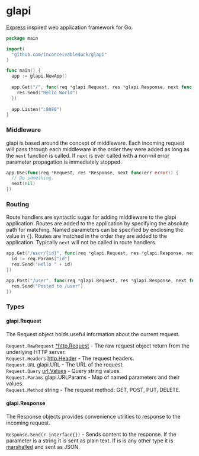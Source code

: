 glapi
=====

[Express](http://expressjs.com) inspired web application framework for Go.

```go
package main

import(
  "github.com/inconceivableduck/glapi"
)

func main() {
  app := glapi.NewApp()
  
  app.Get("/", func(req *glapi.Request, res *glapi.Response, next func(err error)) {
    res.Send("Hello World")
  })
  
  app.Listen(":8080")
}
```

### Middleware
glapi is based around the concept of middleware. Each incoming request will pass through each middleware in the order they were added as long as the `next` function is called. If `next` is ever called with a non-nil error parameter propagation is immediately stopped.

```go
app.Use(func(req *Request, res *Response, next func(err error)) {
  // Do something.
  next(nil)
})
```

### Routing
Route handlers are syntactic sugar for adding middleware to the glapi application. Routes are added to the application by specifying the absolute path for matching. Named parameters can be specified by enclosing the value in `{}`. Routes are matched in the order they are added to the application. Typically `next` will not be called in route handlers.

```go
app.Get("/user/{id}", func(req *glapi.Request, res *glapi.Response, next func(err error)) {
  id := req.Params["id"]
  res.Send("Hello " + id)
})

app.Post("/user", func(req *glapi.Request, res *glapi.Response, next func(err error)) {
  res.Send("Posted to /user")
})
```

### Types

#### glapi.Request
The Request object holds useful information about the current request.

`Request.RawRequest` [*http.Request](http://golang.org/pkg/net/http/#Request) - The raw request object return from the underlying HTTP server.<br />
`Request.Headers` [http.Header](http://golang.org/pkg/net/http/#Header) - The request headers.<br />
`Request.URL` glapi.URL - The URL of the request.<br />
`Request.Query` [url.Values](http://golang.org/pkg/net/url/#Values) - Query string values.<br />
`Request.Params` glapi.URLParams - Map of named parameters and their values.<br />
`Request.Method` string - The request method: GET, POST, PUT, DELETE.<br />

#### glapi.Response
The Response objects provides convenience utilities to response to the incoming request.

`Response.Send(r interface{})` - Sends content to the response. If the parameter is a string it is sent as plain text. If is is any other type it is [marshalled](http://golang.org/pkg/encoding/json/#MarshalIndent) and sent as JSON.
